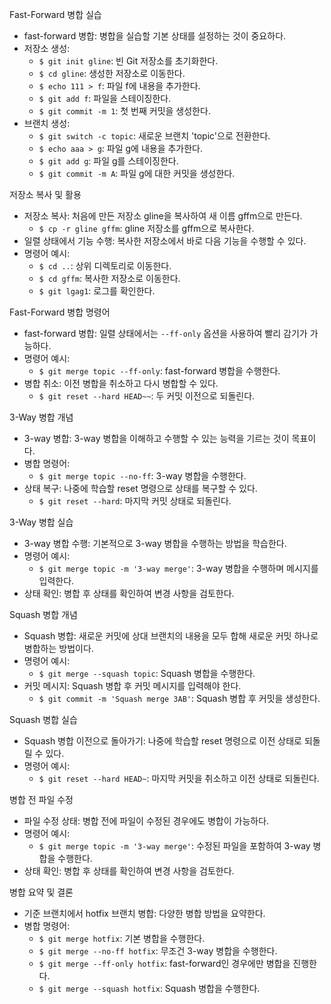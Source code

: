 Fast-Forward 병합 실습
- fast-forward 병합: 병합을 실습할 기본 상태를 설정하는 것이 중요하다.
- 저장소 생성:
  - `$ git init gline`: 빈 Git 저장소를 초기화한다.
  - `$ cd gline`: 생성한 저장소로 이동한다.
  - `$ echo 111 > f`: 파일 f에 내용을 추가한다.
  - `$ git add f`: 파일을 스테이징한다.
  - `$ git commit -m 1`: 첫 번째 커밋을 생성한다.
- 브랜치 생성:
  - `$ git switch -c topic`: 새로운 브랜치 'topic'으로 전환한다.
  - `$ echo aaa > g`: 파일 g에 내용을 추가한다.
  - `$ git add g`: 파일 g를 스테이징한다.
  - `$ git commit -m A`: 파일 g에 대한 커밋을 생성한다.

저장소 복사 및 활용
- 저장소 복사: 처음에 만든 저장소 gline을 복사하여 새 이름 gffm으로 만든다.
  - `$ cp -r gline gffm`: gline 저장소를 gffm으로 복사한다.
- 일렬 상태에서 기능 수행: 복사한 저장소에서 바로 다음 기능을 수행할 수 있다.
- 명령어 예시:
  - `$ cd ..`: 상위 디렉토리로 이동한다.
  - `$ cd gffm`: 복사한 저장소로 이동한다.
  - `$ git lgag1`: 로그를 확인한다.

Fast-Forward 병합 명령어
- fast-forward 병합: 일렬 상태에서는 `--ff-only` 옵션을 사용하여 빨리 감기가 가능하다.
- 명령어 예시:
  - `$ git merge topic --ff-only`: fast-forward 병합을 수행한다.
- 병합 취소: 이전 병합을 취소하고 다시 병합할 수 있다.
  - `$ git reset --hard HEAD~~`: 두 커밋 이전으로 되돌린다.

3-Way 병합 개념
- 3-way 병합: 3-way 병합을 이해하고 수행할 수 있는 능력을 기르는 것이 목표이다.
- 병합 명령어:
  - `$ git merge topic --no-ff`: 3-way 병합을 수행한다.
- 상태 복구: 나중에 학습할 reset 명령으로 상태를 복구할 수 있다.
  - `$ git reset --hard`: 마지막 커밋 상태로 되돌린다.

3-Way 병합 실습
- 3-way 병합 수행: 기본적으로 3-way 병합을 수행하는 방법을 학습한다.
- 명령어 예시:
  - `$ git merge topic -m '3-way merge'`: 3-way 병합을 수행하며 메시지를 입력한다.
- 상태 확인: 병합 후 상태를 확인하여 변경 사항을 검토한다.

Squash 병합 개념
- Squash 병합: 새로운 커밋에 상대 브랜치의 내용을 모두 합해 새로운 커밋 하나로 병합하는 방법이다.
- 명령어 예시:
  - `$ git merge --squash topic`: Squash 병합을 수행한다.
- 커밋 메시지: Squash 병합 후 커밋 메시지를 입력해야 한다.
  - `$ git commit -m 'Squash merge 3AB'`: Squash 병합 후 커밋을 생성한다.

Squash 병합 실습
- Squash 병합 이전으로 돌아가기: 나중에 학습할 reset 명령으로 이전 상태로 되돌릴 수 있다.
- 명령어 예시:
  - `$ git reset --hard HEAD~`: 마지막 커밋을 취소하고 이전 상태로 되돌린다.

병합 전 파일 수정
- 파일 수정 상태: 병합 전에 파일이 수정된 경우에도 병합이 가능하다.
- 명령어 예시:
  - `$ git merge topic -m '3-way merge'`: 수정된 파일을 포함하여 3-way 병합을 수행한다.
- 상태 확인: 병합 후 상태를 확인하여 변경 사항을 검토한다.

병합 요약 및 결론
- 기준 브랜치에서 hotfix 브랜치 병합: 다양한 병합 방법을 요약한다.
- 병합 명령어:
  - `$ git merge hotfix`: 기본 병합을 수행한다.
  - `$ git merge --no-ff hotfix`: 무조건 3-way 병합을 수행한다.
  - `$ git merge --ff-only hotfix`: fast-forward인 경우에만 병합을 진행한다.
  - `$ git merge --squash hotfix`: Squash 병합을 수행한다.

